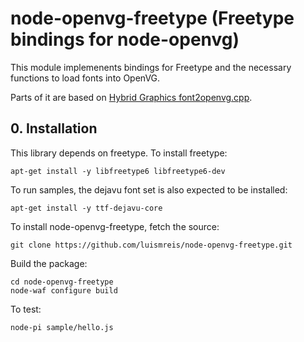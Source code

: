 # node-openvg-freetype (Freetype bindings for node-openvg)

This module implemenents bindings for Freetype and the necessary functions to load fonts into OpenVG.

Parts of it are based on [Hybrid Graphics font2openvg.cpp](http://web.archive.org/web/20070808195154/http://developer.hybrid.fi/font2openvg/font2openvg.cpp.txt).

## 0. Installation

This library depends on freetype. To install freetype:

    apt-get install -y libfreetype6 libfreetype6-dev

To run samples, the dejavu font set is also expected to be installed:

    apt-get install -y ttf-dejavu-core

To install node-openvg-freetype, fetch the source:

    git clone https://github.com/luismreis/node-openvg-freetype.git

Build the package:

    cd node-openvg-freetype
    node-waf configure build

To test:

    node-pi sample/hello.js
